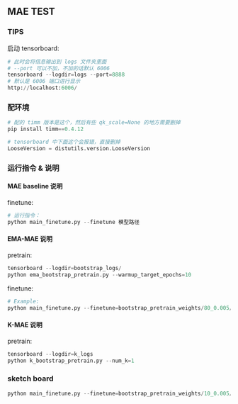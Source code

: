 ## MAE TEST


### TIPS 

启动 tensorboard: 

```python 
# 此时会将信息输出到 logs 文件夹里面
# --port 可以不加，不加的话默认 6006 
tensorboard --logdir=logs --port=8888
# 默认是 6006 端口进行显示
http://localhost:6006/
```



### 配环境 

```python
# 配的 timm 版本是这个，然后有些 qk_scale=None 的地方需要删掉 
pip install timm==0.4.12

# tensorboard 中下面这个会报错，直接删掉 
LooseVersion = distutils.version.LooseVersion
```


### 运行指令 & 说明 


#### MAE baseline 说明 

finetune: 
```python
# 运行指令：
python main_finetune.py --finetune 模型路径 
```


#### EMA-MAE 说明 
pretrain:
```python 
tensorboard --logdir=bootstrap_logs/
python ema_bootstrap_pretrain.py --warmup_target_epochs=10 
```

finetune: 
```python 
# Example: 
python main_finetune.py --finetune=bootstrap_pretrain_weights/80_0.005/checkpoint-199.pth --output_dir=bootstrap_finetuned_weights --log_dir=bootstrap_finetune_logs --additional_info=80_0.005 --device=cuda:0
```

#### K-MAE 说明 
pretrain: 
```python
tensorboard --logdir=k_logs
python k_bootstrap_pretrain.py --num_k=1 
```






### sketch board
```python 
python main_finetune.py --finetune=bootstrap_pretrain_weights/10_0.005/checkpoint-199.pth --output_dir=bootstrap_finetuned_weights/10_0.005
```